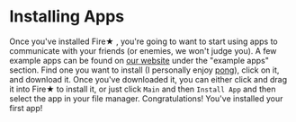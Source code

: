 Installing Apps
===============

Once you've installed Fire★ , you're going to want to start using apps to communicate with your friends (or enemies, we won't judge you).  A few example apps can be found on [our website](http://mempko.com/firestr/firestr.html) under the "example apps" section.  Find one you want to install (I personally enjoy [pong](http://mempko.com/firestr/pong.fab)), click on it, and download it.  Once you've downloaded it, you can either click and drag it into Fire★ to install it, or just click `Main` and then `Install App` and then select the app in your file manager.  Congratulations! You've installed your first app!
